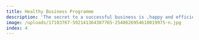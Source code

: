 ```yaml
---
title: Healthy Business Programme
description: 'The secret to a successful business is ,happy and efficient employees. We bring this to companys using exercise and nutrition .'
image: /uploads/17103767-592141364307765-2548626954610019975-n.jpg
index: 4
---
```



